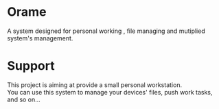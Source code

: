 # Orame
A system designed for personal working , file managing and mutiplied system's management.
# Support
This project is aiming at provide a small personal workstation.  
You can use this system to manage your devices' files, push work tasks, and so on...
